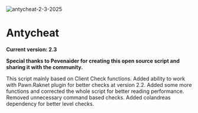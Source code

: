 ![antycheat-2-3-2025](https://github.com/user-attachments/assets/dbb0e936-bb37-4d4a-929f-728ef477e6ec)

# Antycheat
**Current version: 2.3**

**Special thanks to Pevenaider for creating this open source script and sharing it with the community.**

This script mainly based on Client Check functions. Added ability to work with Pawn.Raknet plugin for better checks at version 2.2. 
Added some more functions and corrected the whole script for better reading performance. Removed unnecessary command based checks.
Added colandreas dependency for better level checks.

